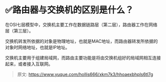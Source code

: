 # ✅路由器与交换机的区别是什么？



在OSI七层模型中，交换机主要工作在数据链路层（第二层），路由器工作在网络层（第三层）。



交换机转发所依据的对象是物理地址，也就是MAC地址，而路由器转发所依据的对象时网络地址，也就是IP地址。



交换机主要用于组建局域网，而路由主要功能是将由交换机组好的局域网相互连接起来，或者接入互联网。

  




> 原文: <https://www.yuque.com/hollis666/xkm7k3/hhoaexbhpls6tl7g>
